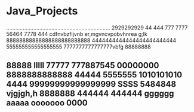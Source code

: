 # Java_Projects
.....................................................................
2929292929
44
444
777
7777
56464
7778
444
cdfnvbzfijvnb er,mgvncvpobvhnrea g;lk
88888888888888888888888888
4444444444444444444444444
555555555555555555
7777777777777777vbfg
88888888

88888
lllll
77777
777887545
00000000
8888888888888
44444
5555555
1010101010
4444
99999999999999999
SSSS
5484848
vjgjgh,h
8888888
444444
444444
gggggg
aaaaa
ooooooo
0000
----------------------
